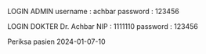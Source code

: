 LOGIN ADMIN
username : achbar
password : 123456

LOGIN DOKTER Dr. Achbar
NIP : 1111110
password : 123456

Periksa pasien
2024-01-07-10
